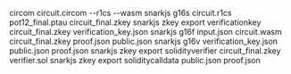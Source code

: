 circom circuit.circom --r1cs --wasm
snarkjs g16s circuit.r1cs pot12_final.ptau circuit_final.zkey
snarkjs zkey export verificationkey circuit_final.zkey verification_key.json
snarkjs g16f input.json circuit.wasm circuit_final.zkey proof.json public.json
snarkjs g16v verification_key.json public.json proof.json
snarkjs zkey export solidityverifier circuit_final.zkey verifier.sol
snarkjs zkey export soliditycalldata public.json proof.json
